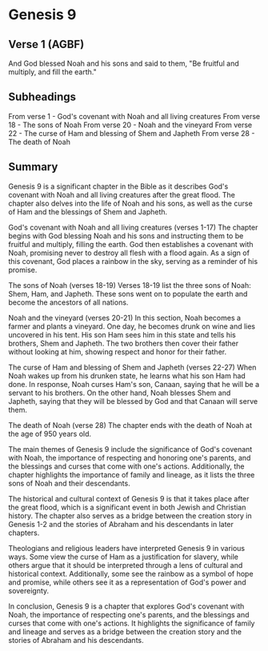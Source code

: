 # Genesis 9

## Verse 1 (AGBF)

And God blessed Noah and his sons and said to them, "Be fruitful and multiply, and fill the earth."

## Subheadings

From verse 1 - God's covenant with Noah and all living creatures
From verse 18 - The sons of Noah
From verse 20 - Noah and the vineyard
From verse 22 - The curse of Ham and blessing of Shem and Japheth
From verse 28 - The death of Noah

## Summary

Genesis 9 is a significant chapter in the Bible as it describes God's covenant with Noah and all living creatures after the great flood. The chapter also delves into the life of Noah and his sons, as well as the curse of Ham and the blessings of Shem and Japheth.

God's covenant with Noah and all living creatures (verses 1-17)
The chapter begins with God blessing Noah and his sons and instructing them to be fruitful and multiply, filling the earth. God then establishes a covenant with Noah, promising never to destroy all flesh with a flood again. As a sign of this covenant, God places a rainbow in the sky, serving as a reminder of his promise.

The sons of Noah (verses 18-19)
Verses 18-19 list the three sons of Noah: Shem, Ham, and Japheth. These sons went on to populate the earth and become the ancestors of all nations.

Noah and the vineyard (verses 20-21)
In this section, Noah becomes a farmer and plants a vineyard. One day, he becomes drunk on wine and lies uncovered in his tent. His son Ham sees him in this state and tells his brothers, Shem and Japheth. The two brothers then cover their father without looking at him, showing respect and honor for their father.

The curse of Ham and blessing of Shem and Japheth (verses 22-27)
When Noah wakes up from his drunken state, he learns what his son Ham had done. In response, Noah curses Ham's son, Canaan, saying that he will be a servant to his brothers. On the other hand, Noah blesses Shem and Japheth, saying that they will be blessed by God and that Canaan will serve them.

The death of Noah (verse 28)
The chapter ends with the death of Noah at the age of 950 years old.

The main themes of Genesis 9 include the significance of God's covenant with Noah, the importance of respecting and honoring one's parents, and the blessings and curses that come with one's actions. Additionally, the chapter highlights the importance of family and lineage, as it lists the three sons of Noah and their descendants.

The historical and cultural context of Genesis 9 is that it takes place after the great flood, which is a significant event in both Jewish and Christian history. The chapter also serves as a bridge between the creation story in Genesis 1-2 and the stories of Abraham and his descendants in later chapters.

Theologians and religious leaders have interpreted Genesis 9 in various ways. Some view the curse of Ham as a justification for slavery, while others argue that it should be interpreted through a lens of cultural and historical context. Additionally, some see the rainbow as a symbol of hope and promise, while others see it as a representation of God's power and sovereignty.

In conclusion, Genesis 9 is a chapter that explores God's covenant with Noah, the importance of respecting one's parents, and the blessings and curses that come with one's actions. It highlights the significance of family and lineage and serves as a bridge between the creation story and the stories of Abraham and his descendants.